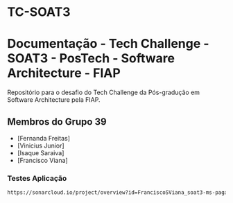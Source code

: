 # TC-SOAT3
# Documentação - Tech Challenge - SOAT3 - PosTech - Software Architecture - FIAP
Repositório para o desafio do Tech Challenge da Pós-gradução em Software Architecture pela FIAP.

## Membros do Grupo 39
- [Fernanda Freitas]
- [Vinicius Junior]
- [Isaque Saraiva]
- [Francisco Viana]

### Testes Aplicação


```sh
https://sonarcloud.io/project/overview?id=FranciscoSViana_soat3-ms-pagamentos
```

